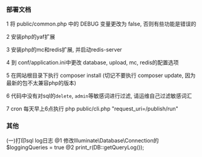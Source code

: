 ### 部署文档
1 将 public/common.php 中的 DEBUG 变量更改为 false, 否则有些功能是错误的

2 安装php的yaf扩展

3 安装php的mc和redis扩展, 并启动redis-server

4 到 conf/application.ini中更改 database, upload, mc, redis的配置选项

5 在网站根目录下执行 composer install (切记不要执行 composer update, 因为最新的包不太兼容php的版本)

6 代码中没有对sql的`delete`, `admin`等敏感词进行过滤, 请运维自己过滤敏感词汇

7 cron 每天早上6点执行 php public/cli.php "request_uri=/publish/run"







### 其他

(一)打印sql log日志
@1 修改Illuminate\Database\Connection的$loggingQueries = true
@2 print_r(DB::getQueryLog());

